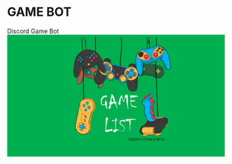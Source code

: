 # GAME BOT 
Discord Game Bot
<img src= "https://raw.githubusercontent.com/burhanclkkl/Game-Bot/main/img/pp.png">
